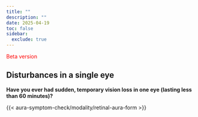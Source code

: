 ```yaml
---
title: ""
description: ""
date: 2025-04-19
toc: false
sidebar:
  exclude: true
---
```

<span style="color:red">Beta version</span>
## Disturbances in a single eye

**Have you ever had sudden, temporary vision loss in one eye (lasting less than 60 minutes)?**

<link rel="stylesheet" href="/css/symptom-check.css">

{{< aura-symptom-check/modality/retinal-aura-form >}}
<script src="/js/aura-symptom-check/modality/retinalAuraStep.js"></script>
